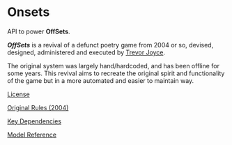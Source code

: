 # Onsets

API to power **OffSets**.

**_OffSets_** is a revival of a defunct poetry game from 2004 or so, devised, designed, administered and executed by <a href="https://en.wikipedia.org/wiki/Trevor_Joyce">Trevor Joyce</a>.

The original system was largely hand/hardcoded, and has been offline for some years. This revival aims to recreate the original spirit and functionality of the game but in a more automated and easier to maintain way.

<a href="LICENSE.md">License</a>

<a href="docs/ORIGINAL-RULES.md">Original Rules (2004)</a>

<a href="docs/DEPENDENCIES.md">Key Dependencies</a>

<a href="docs/MODELS.md">Model Reference</a>
